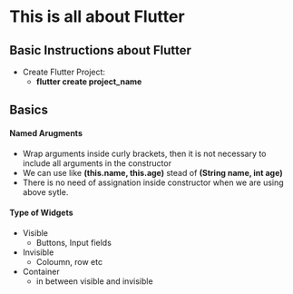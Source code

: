 # This is all about Flutter

## Basic Instructions about Flutter
 - Create Flutter Project:
    - **flutter create project_name**

## Basics

#### Named Arugments
- Wrap arguments inside curly brackets, then it is not necessary to include all arguments in the constructor
- We can use like **(this.name, this.age)** stead of **(String name, int age)**
- There is no need of assignation inside constructor when we are using above sytle.

#### Type of Widgets
- Visible 
    - Buttons, Input fields
- Invisible
    - Coloumn, row etc
- Container 
    - in between visible and invisible
